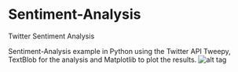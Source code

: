# Sentiment-Analysis
Twitter Sentiment Analysis 

Sentiment-Analysis example in Python using the Twitter API Tweepy, TextBlob for the analysis and Matplotlib to plot the results.
![alt tag](https://raw.githubusercontent.com/username/projectname/branch/path/to/img.png)
